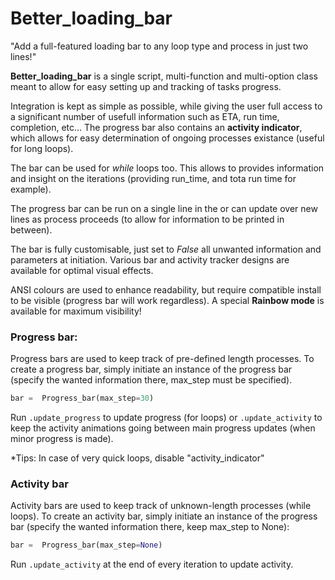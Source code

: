 # Better_loading_bar


"Add a full-featured loading bar to any loop type and process in just two lines!"


**Better_loading_bar** is a single script, multi-function and multi-option class meant to allow for easy setting up and tracking of tasks progress. 

Integration is kept as simple as possible, while giving the user full access to a significant number of usefull information such as ETA, run time, completion, etc... The progress bar also contains an **activity indicator**, which allows for easy determination of ongoing processes existance (useful for long loops).

The bar can be used for *while* loops too. This allows to provides information and insight on the iterations (providing run_time, and tota run time for example).

The progress bar can be run on a single line in the or can update over new lines as process proceeds (to allow for information to be printed in between).

The bar is fully customisable, just set to *False* all unwanted information and parameters at initiation. Various bar and activity tracker designs are available for optimal visual effects.

ANSI colours are used to enhance readability, but require compatible install to be visible (progress bar will work regardless). A special **Rainbow mode** is available for maximum visibility!

### Progress bar:

Progress bars are used to keep track of pre-defined length processes. To create a progress bar, simply initiate an instance of the progress bar (specify the wanted information there, max_step must be specified).

```python
bar =  Progress_bar(max_step=30)
```

Run `.update_progress` to update progress (for loops) or `.update_activity` to keep the activity animations going between main progress updates (when minor progress is made).

*Tips: In case of very quick loops, disable "activity_indicator" 

### Activity bar

Activity bars are used to keep track of unknown-length processes (while loops).
To create an activity bar, simply initiate an instance of the progress bar (specify the wanted information there, keep max_step to None):

```python
bar =  Progress_bar(max_step=None)
```

Run `.update_activity` at the end of every iteration to update activity.
